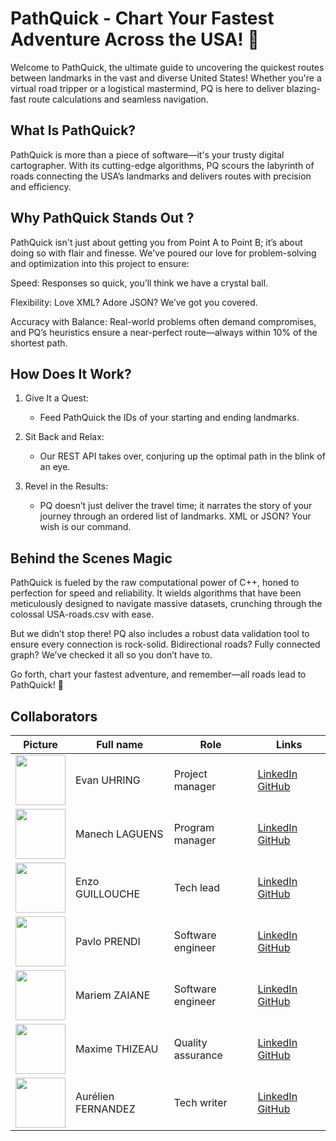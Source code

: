 # PathQuick - Chart Your Fastest Adventure Across the USA! 🚀

Welcome to PathQuick, the ultimate guide to uncovering the quickest routes between landmarks in the vast and diverse United States! Whether you're a virtual road tripper or a logistical mastermind, PQ is here to deliver blazing-fast route calculations and seamless navigation.

## What Is PathQuick?

PathQuick is more than a piece of software—it's your trusty digital cartographer. With its cutting-edge algorithms, PQ scours the labyrinth of roads connecting the USA’s landmarks and delivers routes with precision and efficiency.

## Why PathQuick Stands Out ?

PathQuick isn't just about getting you from Point A to Point B; it’s about doing so with flair and finesse. We've poured our love for problem-solving and optimization into this project to ensure:

Speed: Responses so quick, you’ll think we have a crystal ball.

Flexibility: Love XML? Adore JSON? We’ve got you covered.

Accuracy with Balance: Real-world problems often demand compromises, and PQ’s heuristics ensure a near-perfect route—always within 10% of the shortest path.

## How Does It Work?

1. Give It a Quest: 
    - Feed PathQuick the IDs of your starting and ending landmarks.

2. Sit Back and Relax: 
    - Our REST API takes over, conjuring up the optimal path in the blink of an eye.

3. Revel in the Results: 
    - PQ doesn’t just deliver the travel time; it narrates the story of your journey through an ordered list of landmarks. XML or JSON? Your wish is our command.

## Behind the Scenes Magic

PathQuick is fueled by the raw computational power of C++, honed to perfection for speed and reliability. It wields algorithms that have been meticulously designed to navigate massive datasets, crunching through the colossal USA-roads.csv with ease.

But we didn’t stop there! PQ also includes a robust data validation tool to ensure every connection is rock-solid. Bidirectional roads? Fully connected graph? We’ve checked it all so you don’t have to.

Go forth, chart your fastest adventure, and remember—all roads lead to PathQuick! 🌟

## Collaborators

| Picture | Full name       | Role               | Links                                                             |
| ----- | --------------- | ------------------------ | ----------------------------------------------------------------- |
| <img src="https://avatars.githubusercontent.com/u/146000775?v=4" width=80> | Evan UHRING | Project manager | [LinkedIn](https://www.linkedin.com/in/evan-uhring-72911b293/) [GitHub](https://github.com/Evan-UHRING) |
| <img src="https://avatars.githubusercontent.com/u/146005062?v=4" width=80> | Manech LAGUENS | Program manager | [LinkedIn](https://www.linkedin.com/in/manech-laguens-020127293/) [GitHub](https://github.com/Manech-Laguens)  |
| <img src="https://avatars.githubusercontent.com/u/145991192?v=4" width=80> | Enzo GUILLOUCHE | Tech lead| [LinkedIn](https://www.linkedin.com/in/enzoguillouche/) [GitHub](https://github.com/EnzoGuillouche) |
| <img src="https://avatars.githubusercontent.com/u/169643790?v=4" width=80> | Pavlo PRENDI | Software engineer | [LinkedIn](https://www.linkedin.com/in/pavlo-prendi-674777309/) [GitHub](https://github.com/PavloPrendi) |
| <img src="https://avatars.githubusercontent.com/u/159240038?v=4" width=80> | Mariem ZAIANE | Software engineer | [LinkedIn](https://www.linkedin.com/in/mariem-zaiane-2b2165225/) [GitHub](https://github.com/Mariem-Zaiane) |
| <img src="https://avatars.githubusercontent.com/u/145995586?v=4" width=80> | Maxime THIZEAU | Quality assurance | [LinkedIn](https://www.linkedin.com/in/maxime-thizeau-0b311a293/) [GitHub](https://github.com/MaximeTAlgosup) |
| <img src="https://avatars.githubusercontent.com/u/71769656?v=4" width=80> | Aurélien FERNANDEZ | Tech writer | [LinkedIn](https://www.linkedin.com/in/aurélien-fernandez-4971201b8/) [GitHub](https://github.com/aurelienfernandez) |